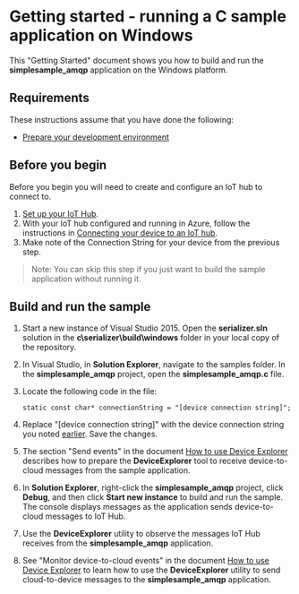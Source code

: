 # Getting started - running a C sample application on Windows

This "Getting Started" document shows you how to build and run the **simplesample_amqp** application on the Windows platform.

## Requirements

These instructions assume that you have done the following:

- [Prepare your development environment][devbox-setup]

## Before you begin
Before you begin you will need to create and configure an IoT hub to connect to.
  1. [Set up your IoT Hub][setup-iothub].
  1. With your IoT hub configured and running in Azure, follow the instructions in [Connecting your device to an IoT hub][provision-device].
  1. Make note of the Connection String for your device from the previous step.

  > Note: You can skip this step if you just want to build the sample application without running it.

## Build and run the sample

1. Start a new instance of Visual Studio 2015. Open the **serializer.sln** solution in the **c\\serializer\\build\\windows** folder in your local copy of the repository.

2. In Visual Studio, in **Solution Explorer**, navigate to the samples folder. In the **simplesample_amqp** project, open the **simplesample_amqp.c** file.

3. Locate the following code in the file:
    ```
   static const char* connectionString = "[device connection string]";
    ```
4. Replace "[device connection string]" with the device connection string you noted [earlier](#beforebegin). Save the changes.

5. The section "Send events" in the document [How to use Device Explorer](../../tools/DeviceExplorer/doc/how_to_use_device_explorer.md) describes how to prepare the **DeviceExplorer** tool to receive device-to-cloud messages from the sample application.

6. In **Solution Explorer**, right-click the **simplesample_amqp** project, click **Debug**, and then click **Start new instance** to build and run the sample. The console displays messages as the application sends device-to-cloud messages to IoT Hub.

7. Use the **DeviceExplorer** utility to observe the messages IoT Hub receives from the **simplesample_amqp** application.

8. See "Monitor device-to-cloud events" in the document [How to use Device Explorer][device-explorer] to learn how to use the **DeviceExplorer** utility to send cloud-to-device messages to the **simplesample_amqp** application.


[devbox-setup]: devbox_setup.md
[device-explorer]: ../../tools/DeviceExplorer/doc/how_to_use_device_explorer.md
[setup-iothub]: ../../doc/setup_iothub.md
[provision-device]: ./provision_device.md
